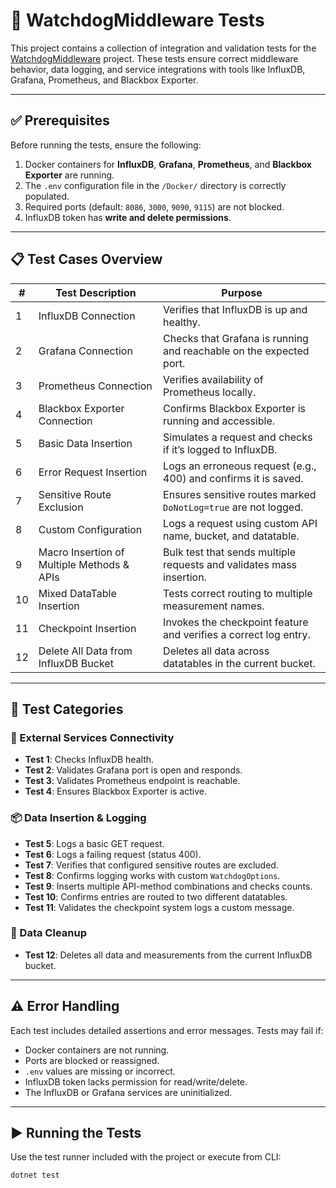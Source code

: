 ﻿# 🧪 WatchdogMiddleware Tests

This project contains a collection of integration and validation tests for the [WatchdogMiddleware](../WatchdogMiddleware) project. These tests ensure correct middleware behavior, data logging, and service integrations with tools like InfluxDB, Grafana, Prometheus, and Blackbox Exporter.

---

## ✅ Prerequisites

Before running the tests, ensure the following:

1. Docker containers for **InfluxDB**, **Grafana**, **Prometheus**, and **Blackbox Exporter** are running.
2. The `.env` configuration file in the `/Docker/` directory is correctly populated.
3. Required ports (default: `8086`, `3000`, `9090`, `9115`) are not blocked.
4. InfluxDB token has **write and delete permissions**.

---

## 📋 Test Cases Overview

| #  | Test Description                                 | Purpose                                                                 |
|----|--------------------------------------------------|-------------------------------------------------------------------------|
| 1  | InfluxDB Connection                              | Verifies that InfluxDB is up and healthy.                              |
| 2  | Grafana Connection                               | Checks that Grafana is running and reachable on the expected port.     |
| 3  | Prometheus Connection                            | Verifies availability of Prometheus locally.                           |
| 4  | Blackbox Exporter Connection                     | Confirms Blackbox Exporter is running and accessible.                  |
| 5  | Basic Data Insertion                             | Simulates a request and checks if it’s logged to InfluxDB.             |
| 6  | Error Request Insertion                          | Logs an erroneous request (e.g., 400) and confirms it is saved.        |
| 7  | Sensitive Route Exclusion                        | Ensures sensitive routes marked `DoNotLog=true` are not logged.        |
| 8  | Custom Configuration                             | Logs a request using custom API name, bucket, and datatable.           |
| 9  | Macro Insertion of Multiple Methods & APIs       | Bulk test that sends multiple requests and validates mass insertion.   |
| 10 | Mixed DataTable Insertion                        | Tests correct routing to multiple measurement names.                   |
| 11 | Checkpoint Insertion                             | Invokes the checkpoint feature and verifies a correct log entry.       |
| 12 | Delete All Data from InfluxDB Bucket             | Deletes all data across datatables in the current bucket.              |

---

## 🧪 Test Categories

### 🔗 External Services Connectivity
- **Test 1**: Checks InfluxDB health.
- **Test 2**: Validates Grafana port is open and responds.
- **Test 3**: Validates Prometheus endpoint is reachable.
- **Test 4**: Ensures Blackbox Exporter is active.

### 📦 Data Insertion & Logging
- **Test 5**: Logs a basic GET request.
- **Test 6**: Logs a failing request (status 400).
- **Test 7**: Verifies that configured sensitive routes are excluded.
- **Test 8**: Confirms logging works with custom `WatchdogOptions`.
- **Test 9**: Inserts multiple API-method combinations and checks counts.
- **Test 10**: Confirms entries are routed to two different datatables.
- **Test 11**: Validates the checkpoint system logs a custom message.

### 🧹 Data Cleanup
- **Test 12**: Deletes all data and measurements from the current InfluxDB bucket.

---

## ⚠️ Error Handling

Each test includes detailed assertions and error messages. Tests may fail if:

- Docker containers are not running.
- Ports are blocked or reassigned.
- `.env` values are missing or incorrect.
- InfluxDB token lacks permission for read/write/delete.
- The InfluxDB or Grafana services are uninitialized.

---

## ▶️ Running the Tests

Use the test runner included with the project or execute from CLI:

```bash
dotnet test

